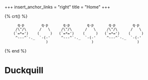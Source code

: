 +++
insert_anchor_links = "right"
title = "Home"
+++

{% crt() %}
```
      q-p        q-p       q-p        q-p       q-p        q-p  
     /\"/\      /   \     /\"/\      /   \     /\"/\      /   \ 
    (`=*=')    (     )   (`=*=')    (     )   (`=*=')    (     )
     ^---^`-._  `-(-'     ^---^`-._  `-(-'     ^---^`-._  `-(-' 
                   )                    )                    )
```
{% end %}

# Duckquill
